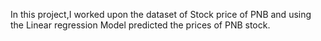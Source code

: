 In this project,I worked upon the dataset of Stock price of PNB and using the Linear regression Model predicted the prices of PNB stock.
